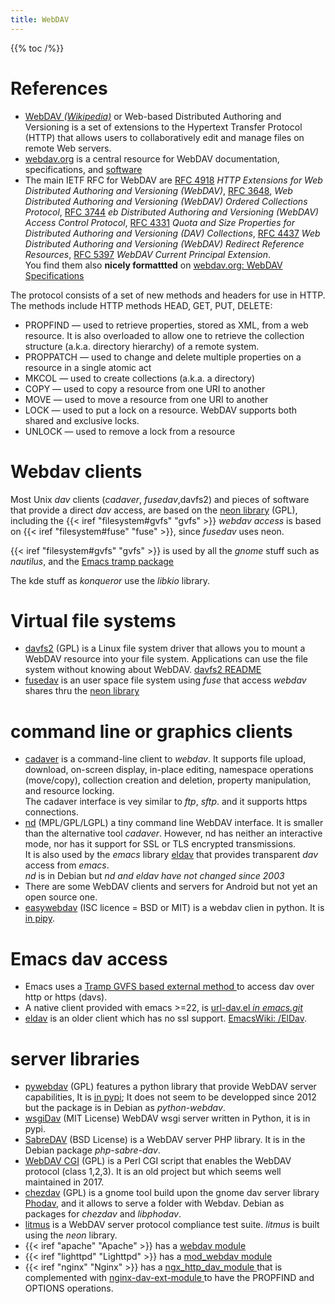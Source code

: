 ```yaml
---
title: WebDAV
---
```


{{% toc /%}}

# References
-   [WebDAV *(Wikipedia)*](http://en.wikipedia.org/wiki/WebDAV)
    or Web-based Distributed Authoring and Versioning is a set of
    extensions to the Hypertext Transfer Protocol (HTTP) that allows
    users to collaboratively edit and manage files on remote Web
    servers.
-   [webdav.org](http://webdav.org) is a central
    resource for WebDAV documentation, specifications, and
    [software](http://webdav.org/projects/)
-   The main IETF RFC for WebDAV are
    [RFC 4918](http://tools.ietf.org/html/rfc4918)
    *HTTP Extensions for Web Distributed Authoring and Versioning (WebDAV)*,
    [RFC 3648](http://tools.ietf.org/html/rfc3648),
    *Web Distributed Authoring and Versioning (WebDAV) Ordered Collections Protocol*,
    [RFC 3744](http://tools.ietf.org/html/rfc3744)
    *eb Distributed Authoring and Versioning (WebDAV) Access Control Protocol*,
    [RFC 4331](http://tools.ietf.org/html/rfc4331)
    *Quota and Size Properties for Distributed Authoring and Versioning (DAV) Collections*,
    [RFC 4437](http://tools.ietf.org/html/rfc4437)
    *Web Distributed Authoring and Versioning (WebDAV) Redirect Reference Resources*,
    [RFC 5397](http://tools.ietf.org/html/rfc5397)
    *WebDAV Current Principal Extension*.<br />
    You find them also __nicely formattted__ on
    [webdav.org: WebDAV Specifications](http://webdav.org/specs/)

The protocol consists of a set of new methods and headers for use in
HTTP. The  methods include HTTP methods HEAD, GET, PUT, DELETE:

-   PROPFIND — used to retrieve properties, stored as XML, from a web
    resource. It is also overloaded to allow one to retrieve the
    collection structure (a.k.a. directory hierarchy) of a remote
    system.
-   PROPPATCH — used to change and delete multiple properties on a
    resource in a single atomic act
-   MKCOL — used to create collections (a.k.a. a directory)
-   COPY — used to copy a resource from one URI to another
-   MOVE — used to move a resource from one URI to another
-   LOCK — used to put a lock on a resource. WebDAV supports both
    shared and exclusive locks.
-   UNLOCK — used to remove a lock from a resource


# Webdav clients

Most Unix _dav_ clients (_cadaver_, _fusedav_,davfs2) and pieces of
software that provide a direct _dav_ access, are based on the
[neon library](http://www.webdav.org/neon/doc/html/) (GPL), including
the
{{< iref "filesystem#gvfs" "gvfs" >}} _webdav access_ is based on
{{< iref "filesystem#fuse" "fuse" >}}, since _fusedav_ uses neon.

{{< iref "filesystem#gvfs" "gvfs" >}} is used by all the _gnome_ stuff
such as _nautilus_, and the [Emacs tramp package
](http://www.gnu.org/software/tramp/#GVFS-based-methods)

The kde stuff as _konqueror_  use the _libkio_ library.

# Virtual file systems
-  [davfs2](http://savannah.nongnu.org/projects/davfs2) (GPL)
   is a Linux file system driver that allows you to mount a WebDAV
   resource into your file system. Applications can use the file
   system without knowing about WebDAV.
   [davfs2 README
   ](http://cvs.savannah.gnu.org/viewvc/davfs2/README?root=davfs2&view=markup)
-  [fusedav](http://0pointer.de/lennart/projects/fusedav/) is an user
   space file system using _fuse_ that access _webdav_ shares thru the
   [neon library](http://www.webdav.org/neon/doc/html/)

# command line or graphics clients

-   [cadaver](http://www.webdav.org/cadaver/)
    is a command-line client to _webdav_. It supports file upload,
    download, on-screen display, in-place editing, namespace
    operations (move/copy), collection creation and deletion, property
    manipulation, and resource locking.<br /> The cadaver interface is
    vey similar to _ftp_, _sftp_. and it supports https connections.
-   [nd](http://gohome.org/nd/) (MPL/GPL/LGPL) a tiny  command line
    WebDAV interface.  It is smaller than the alternative tool
    _cadaver_. However, nd has neither an interactive mode, nor has it
    support for SSL or TLS encrypted transmissions.<br /> It is also
    used by the _emacs_ library [eldav](http://www.gohome.org/eldav/)
    that provides transparent _dav_ access from _emacs_.<br />  _nd_
    is in Debian but _nd and  eldav have not changed since 2003_
-   There are some WebDAV clients and servers for Android
    but not yet an open source one.
-   [easywebdav](https://github.com/amnong/easywebdav) (ISC licence =
    BSD or MIT) is a webdav clien in python. It is
    [in pipy](http://pypi.python.org/pypi/easywebdav/).

# Emacs dav access
-   Emacs uses a
    [Tramp GVFS based external method
    ](http://www.gnu.org/software/tramp/#GVFS-based-methods)to access
    dav over http or https (davs).
-   A native client provided with emacs >=22, is
    [url-dav.el _in emacs.git_
    ](http://repo.or.cz/w/emacs.git/blob/HEAD:/lisp/url/url-dav.el)
-   [eldav](http://www.gohome.org/eldav/)
    is an older client which has no ssl support.
    [EmacsWiki: /ElDav](http://www.emacswiki.org/emacs/ElDav).

# server libraries
-   [pywebdav](http://code.google.com/p/pywebdav/) (GPL) features a
    python library that provide WebDAV server capabilities,
    It is [in pypi](https://pypi.python.org/pypi/PyWebDAV); It does
    not seem to be developped since 2012 but the package is in Debian
    as _python-webdav_.
-   [wsgiDav](https://github.com/mar10/wsgidav) (MIT License)
    WebDAV wsgi server written in Python, it is in pypi.
-   [SabreDAV](http://sabre.io/dav/) (BSD License)
    is a WebDAV server PHP library. It is in the Debian package
    _php-sabre-dav_.
-   [WebDAV CGI](https://danrohde.github.io/webdavcgi/) (GPL)
    is a Perl CGI script that enables the WebDAV protocol (class
    1,2,3). It is an old project but which seems well maintained
    in 2017.
-   [chezdav](https://wiki.gnome.org/phodav) (GPL)
    is a gnome tool build upon the gnome dav server library
    [Phodav](https://wiki.gnome.org/phodav), and it allows to serve a
    folder with Webdav. Debian as packages for _chezdav_ and
    _libphodav_.
-   [litmus](http://webdav.org/neon/litmus/) is a WebDAV server protocol
    compliance test suite. _litmus_ is built using the _neon_ library.
-   {{< iref "apache" "Apache" >}} has a
    [webdav module](http://httpd.apache.org/docs/2.0/mod/mod_dav.html)
-   {{< iref "lighttpd" "Lighttpd" >}} has a
    [mod_webdav module](http://redmine.lighttpd.net/wiki/1/Docs:ModWebDAV)
-   {{< iref "nginx" "Nginx" >}} has a [ngx_http_dav_module
    ](http://nginx.org/en/docs/http/ngx_http_dav_module.html)
    that is complemented with [nginx-dav-ext-module
    ](https://github.com/arut/nginx-dav-ext-module) to have the
    PROPFIND and OPTIONS operations.

<!-- Local Variables: -->
<!-- mode: markdown -->
<!-- ispell-local-dictionary: "english" -->
<!-- End: -->
